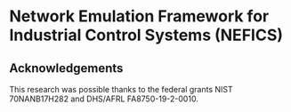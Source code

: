 # Network Emulation Framework for Industrial Control Systems (NEFICS)

## Acknowledgements
This research was possible thanks to the federal grants NIST 70NANB17H282 and DHS/AFRL FA8750-19-2-0010.
